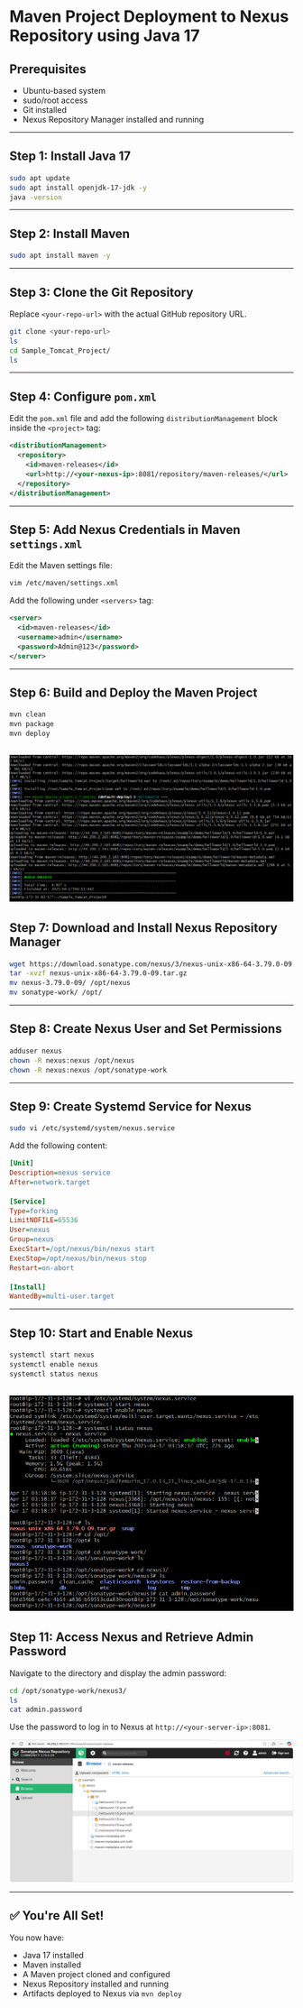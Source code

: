 
# Maven Project Deployment to Nexus Repository using Java 17

## Prerequisites

- Ubuntu-based system
- sudo/root access
- Git installed
- Nexus Repository Manager installed and running

---

## Step 1: Install Java 17

```bash
sudo apt update
sudo apt install openjdk-17-jdk -y
java -version
```

---

## Step 2: Install Maven

```bash
sudo apt install maven -y
```

---

## Step 3: Clone the Git Repository

Replace `<your-repo-url>` with the actual GitHub repository URL.

```bash
git clone <your-repo-url>
ls
cd Sample_Tomcat_Project/
ls
```

---

## Step 4: Configure `pom.xml`

Edit the `pom.xml` file and add the following `distributionManagement` block inside the `<project>` tag:

```xml
<distributionManagement>
  <repository>
    <id>maven-releases</id>
    <url>http://<your-nexus-ip>:8081/repository/maven-releases/</url>
  </repository>
</distributionManagement>
```

---

## Step 5: Add Nexus Credentials in Maven `settings.xml`

Edit the Maven settings file:

```bash
vim /etc/maven/settings.xml
```

Add the following under `<servers>` tag:

```xml
<server>
  <id>maven-releases</id>
  <username>admin</username>
  <password>Admin@123</password>
</server>
```

---

## Step 6: Build and Deploy the Maven Project

```bash
mvn clean
mvn package
mvn deploy
```
![](./images/mvndeploy.png)
---

## Step 7: Download and Install Nexus Repository Manager

```bash
wget https://download.sonatype.com/nexus/3/nexus-unix-x86-64-3.79.0-09.tar.gz
tar -xvzf nexus-unix-x86-64-3.79.0-09.tar.gz
mv nexus-3.79.0-09/ /opt/nexus
mv sonatype-work/ /opt/
```

---

## Step 8: Create Nexus User and Set Permissions

```bash
adduser nexus
chown -R nexus:nexus /opt/nexus
chown -R nexus:nexus /opt/sonatype-work
```

---

## Step 9: Create Systemd Service for Nexus

```bash
sudo vi /etc/systemd/system/nexus.service
```

Add the following content:

```ini
[Unit]
Description=nexus service
After=network.target

[Service]
Type=forking
LimitNOFILE=65536
User=nexus
Group=nexus
ExecStart=/opt/nexus/bin/nexus start
ExecStop=/opt/nexus/bin/nexus stop
Restart=on-abort

[Install]
WantedBy=multi-user.target
```

---

## Step 10: Start and Enable Nexus

```bash
systemctl start nexus
systemctl enable nexus
systemctl status nexus
```
![](./images/nexusactive.png)
---

## Step 11: Access Nexus and Retrieve Admin Password

Navigate to the directory and display the admin password:

```bash
cd /opt/sonatype-work/nexus3/
ls
cat admin.password
```

Use the password to log in to Nexus at `http://<your-server-ip>:8081`.

![](./images/nexusopt.png)

---

## ✅ You're All Set!

You now have:
- Java 17 installed
- Maven installed
- A Maven project cloned and configured
- Nexus Repository installed and running
- Artifacts deployed to Nexus via `mvn deploy`
